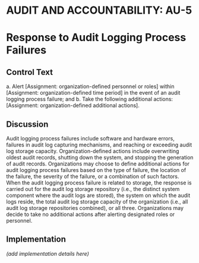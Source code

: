 # AUDIT AND ACCOUNTABILITY: AU-5
# Response to Audit Logging Process Failures

## Control Text


a. Alert [Assignment: organization-defined personnel or roles] within [Assignment: organization-defined time period] in the event of an audit logging process failure; and
b. Take the following additional actions: [Assignment: organization-defined additional actions].

## Discussion

Audit logging process failures include software and hardware errors, failures in audit log capturing mechanisms, and reaching or exceeding audit log storage capacity. Organization-defined actions include overwriting oldest audit records, shutting down the system, and stopping the generation of audit records. Organizations may choose to define additional actions for audit logging process failures based on the type of failure, the location of the failure, the severity of the failure, or a combination of such factors. When the audit logging process failure is related to storage, the response is carried out for the audit log storage repository (i.e., the distinct system component where the audit logs are stored), the system on which the audit logs reside, the total audit log storage capacity of the organization (i.e., all audit log storage repositories combined), or all three. Organizations may decide to take no additional actions after alerting designated roles or personnel.

## Implementation

_(add implementation details here)_